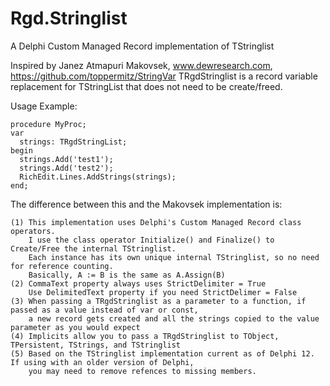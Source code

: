# Rgd.Stringlist
A Delphi Custom Managed Record implementation of TStringlist

Inspired by Janez Atmapuri Makovsek, www.dewresearch.com, https://github.com/toppermitz/StringVar
TRgdStringlist is a record variable replacement for TStringList that does not need to be create/freed.

  Usage Example:

    procedure MyProc;
    var
      strings: TRgdStringList;
    begin
      strings.Add('test1');
      strings.Add('test2');
      RichEdit.Lines.AddStrings(strings);
    end;

  The difference between this and the Makovsek implementation is:

    (1) This implementation uses Delphi's Custom Managed Record class operators.
        I use the class operator Initialize() and Finalize() to Create/Free the internal TStringlist.
        Each instance has its own unique internal TStringlist, so no need for reference counting.
        Basically, A := B is the same as A.Assign(B)
    (2) CommaText property always uses StrictDelimiter = True
        Use DelimitedText property if you need StrictDelimer = False
    (3) When passing a TRgdStringlist as a parameter to a function, if passed as a value instead of var or const,
        a new record gets created and all the strings copied to the value parameter as you would expect
    (4) Implicits allow you to pass a TRgdStringlist to TObject, TPersistent, TStrings, and TStringlist
    (5) Based on the TStringlist implementation current as of Delphi 12.  If using with an older version of Delphi,
        you may need to remove refences to missing members.
